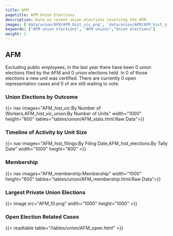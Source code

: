 ```yaml
---
title: AFM
pagetitle: AFM Union Elections
description: Data on recent union elections involving the AFM.
images: ['data/union/AFM/AFM_hist_vic.png', 'data/union/AFM/AFM_hist_size.png', 'data/union/AFM/AFM_10.png']
keywords: ["AFM union elections", "AFM unions","Union elections"]
weight: 1
---
```

##  AFM

Excluding public employees, in the last year there have been 0 union elections filed by the AFM and 0 union elections held. In 0 of those elections a new unit was certified. There are currently 0 open representation cases and 0 of are still waiting to vote.

### Union Elections by Outcome
{{< nav images="AFM_hist_vic:By Number of Workers,AFM_hist_vic_union:By Number of Units" width="1000" height="800" tables="tables/union/AFM_stats.html:Raw Data">}}

### Timeline of Activity by Unit Size
{{< nav images="AFM_hist_filings:By Filing Date,AFM_hist_elections:By Tally Date" width="1000" height="800" >}}

### Membership
{{< nav images="AFM_membership:Membership" width="1000" height="800" tables="tables/union/AFM_membership.html:Raw Data">}}

### Largest Private Union Elections
{{< image src="AFM_10.png" width="1000" height="1000"  >}}

### Open Election Related Cases
{{< readtable table="/tables/union/AFM_open.html" >}}

